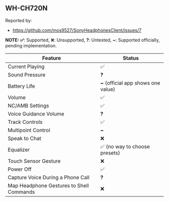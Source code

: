 WH-CH720N
---
Reported by:
- https://github.com/mos9527/SonyHeadphonesClient/issues/7

**NOTE:** **✅**: Supported, ❌: Unsupported, **?**: Untested, **~**: Supported officially, pending implementation.

| Feature                                  | Status                          |
|------------------------------------------|------------------------------------|
| Current Playing                          | ✅ |
| Sound Pressure                           | **?**                                 |
| Battery Life                             | **~** (official app shows one value)                    |
| Volume                                   | ✅                                 |
| NC/AMB Settings                          | ✅                               |
| Voice Guidance Volume                    | **?**                                 |
| Track Controls                           | ✅                                 |
| Multipoint Control                       | **~**                              |
| Speak to Chat                            | ❌                                 |
| Equalizer                                | ✅ (no way to choose presets)                             |
| Touch Sensor Gesture                     | ❌                                 |
| Power Off                                | ✅                                 |
| Capture Voice During a Phone Call        | **?**                                 |
| Map Headphone Gestures to Shell Commands | ❌                                 |
